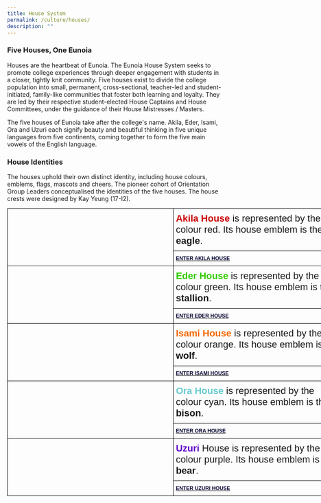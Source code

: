 ```yaml
---
title: House System
permalink: /culture/houses/
description: ""
---
```

### Five Houses, One Eunoia

Houses are the heartbeat of Eunoia. The Eunoia House System seeks to promote college experiences through deeper engagement with students in a closer, tightly knit community. Five houses exist to divide the college population into small, permanent, cross-sectional, teacher-led and student-initiated, family-like communities that foster both learning and loyalty. They are led by their respective student-elected House Captains and House Committees, under the guidance of their House Mistresses / Masters.

The five houses of Eunoia take after the college's name. Akila, Eder, Isami, Ora and Uzuri each signify beauty and beautiful thinking in five unique languages from five continents, coming together to form the five main vowels of the English language.

### House Identities

The houses uphold their own distinct identity, including house colours, emblems, flags, mascots and cheers. The pioneer cohort of Orientation Group Leaders conceptualised the identities of the five houses. The house crests were designed by Kay Yeung (17-I2).

<style type="text/css">
.tg  {border-collapse:collapse;border-spacing:0;margin:0px auto;}
.tg td{border-color:black;border-style:solid;border-width:1px;font-family:Arial, sans-serif;font-size:14px;
  overflow:hidden;padding:10px 5px;word-break:normal;}
.tg th{border-color:black;border-style:solid;border-width:1px;font-family:Arial, sans-serif;font-size:14px;
  font-weight:normal;overflow:hidden;padding:10px 5px;word-break:normal;}
.tg .tg-z9od{font-size:12px;text-align:left;vertical-align:top}
.tg .tg-xsvg{font-size:12px;font-weight:bold;text-align:left;vertical-align:top}
.tg .tg-r28n{font-size:18px;text-align:center;vertical-align:middle}
.tg .tg-lswp{color:#000000;font-size:12px;text-align:left;vertical-align:top}
.tg .tg-pxya{font-size:22px;text-align:left;vertical-align:middle}
.tg .tg-nrix{text-align:center;vertical-align:middle}
</style>
<table class="tg" style="undefined;table-layout: fixed; width: 787px">
<colgroup>
<col style="width: 388px">
<col style="width: 399px">
</colgroup>
<tbody>
  <tr>
    <td class="tg-r28n" rowspan="2"></td>
    <td class="tg-pxya"><span style="font-weight:bold;color:#CB0000">Akila House</span><span style="font-weight:bold"> </span>is represented by the colour red. Its house emblem is the <span style="font-weight:bold">eagle</span>.</td>
  </tr>
  <tr>
    <td class="tg-xsvg"><a href="https://eunoiajc.moe.edu.sg/culture/houses/akila/" target="_blank" rel="noopener noreferrer"><span style="text-decoration:none;color:#070632">ENTER AKILA HOUSE</span></a></td>
  </tr>
  <tr>
    <td class="tg-r28n" rowspan="2"></td>
    <td class="tg-pxya"><span style="font-weight:bold;color:#32CB00">Eder House</span><span style="font-weight:bold"> </span>is represented by the colour green. Its house emblem is the <span style="font-weight:bold">stallion</span>.</td>
  </tr>
  <tr>
    <td class="tg-lswp"><a href="https://eunoiajc.moe.edu.sg/culture/houses/eder/" target="_blank" rel="noopener noreferrer"><span style="font-weight:bold;text-decoration:none;color:#070632">ENTER EDER HOUSE</span></a></td>
  </tr>
  <tr>
    <td class="tg-nrix" rowspan="2"></td>
    <td class="tg-pxya"><span style="font-weight:bold;color:#F56B00">Isami House</span><span style="font-weight:bold"> </span>is represented by the colour orange. Its house emblem is the <span style="font-weight:bold">wolf</span>.</td>
  </tr>
  <tr>
    <td class="tg-z9od"><a href="https://eunoiajc.moe.edu.sg/culture/houses/isami/" target="_blank" rel="noopener noreferrer"><span style="font-weight:bold;text-decoration:none;color:#070632">ENTER ISAMI HOUSE</span></a></td>
  </tr>
  <tr>
    <td class="tg-nrix" rowspan="2"></td>
    <td class="tg-pxya"><span style="font-weight:bold;color:#68CBD0">Ora House</span><span style="font-weight:bold;color:#38FFF8"> </span>is represented by the colour cyan. Its house emblem is the <span style="font-weight:bold">bison</span>.</td>
  </tr>
  <tr>
    <td class="tg-z9od"><a href="https://eunoiajc.moe.edu.sg/culture/houses/ora/" target="_blank" rel="noopener noreferrer"><span style="font-weight:bold;text-decoration:none;color:#070632">ENTER ORA HOUSE</span></a></td>
  </tr>
  <tr>
    <td class="tg-r28n" rowspan="2"></td>
    <td class="tg-pxya"><span style="font-weight:bold;color:#6200C9">Uzuri</span> House is represented by the colour purple. Its house emblem is the <span style="font-weight:bold">bear</span>.</td>
  </tr>
  <tr>
    <td class="tg-z9od"><a href="https://eunoiajc.moe.edu.sg/culture/houses/uzuri/" target="_blank" rel="noopener noreferrer"><span style="font-weight:bold;text-decoration:none;color:#070632">ENTER UZURI HOUSE</span></a></td>
  </tr>
</tbody>
</table>